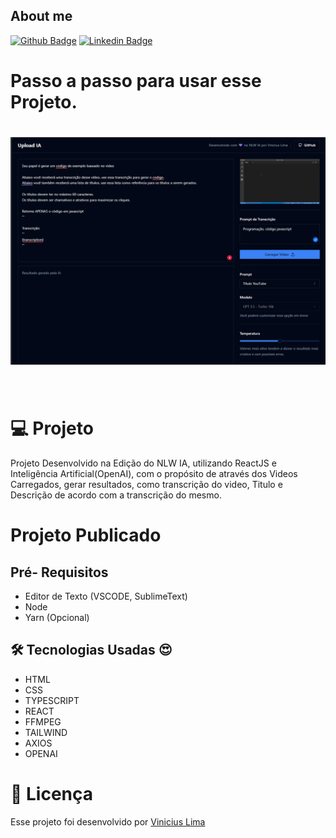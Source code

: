 ## About me

[![Github Badge](https://img.shields.io/badge/-Github-000?style=flat-square&logo=Github&logoColor=white&link=https://github.com/ViniciusLima7)](https://github.com/ViniciusLima7)
[![Linkedin Badge](https://img.shields.io/badge/-LinkedIn-blue?style=flat-square&logo=Linkedin&logoColor=white&link=https://www.linkedin.com/in/marcos-vinicius-lima/)](https://www.linkedin.com/in/marcos-vinicius-lima/)

# Passo a passo para usar esse Projeto.

<h1 align="center">
    <img alt="Upload AI" title="Upload Ai" src="https://github.com/ViniciusLima7/upload-ai/blob/master/src/assets/capa.png" />
</h1>

<br>

# 💻 Projeto

Projeto Desenvolvido na Edição do NLW IA, utilizando ReactJS e Inteligência Artificial(OpenAI), com o propósito de através dos Videos Carregados, gerar resultados, como transcrição do video, Titulo e Descrição de acordo com a transcrição do mesmo.

# Projeto Publicado

## Pré- Requisitos

- Editor de Texto (VSCODE, SublimeText)
- Node
- Yarn (Opcional)

## 🛠 Tecnologias Usadas :heart_eyes:

- HTML
- CSS
- TYPESCRIPT
- REACT
- FFMPEG
- TAILWIND
- AXIOS
- OPENAI

# 📝 Licença

Esse projeto foi desenvolvido por [Vinicius Lima](https://www.linkedin.com/in/marcos-vinicius-lima/)
